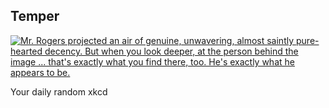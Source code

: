## Temper
[![Mr. Rogers projected an air of genuine, unwavering, almost saintly pure-hearted decency. But when you look deeper, at the person behind the image ... that's exactly what you find there, too. He's exactly what he appears to be.](https://imgs.xkcd.com/comics/temper.png)](https://xkcd.com/767/ "Mr. Rogers projected an air of genuine, unwavering, almost saintly pure-hearted decency. But when you look deeper, at the person behind the image ... that's exactly what you find there, too. He's exactly what he appears to be.")

Your daily random xkcd
